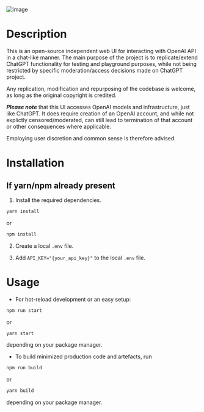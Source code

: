 ![image](https://user-images.githubusercontent.com/31534410/219909185-c257ffb9-6b7a-48be-9ed4-d505072c7753.png)

# Description

This is an open-source independent web UI for interacting with OpenAI API in a chat-like manner.
The main purpose of the project is to replicate/extend ChatGPT functionality for testing and playground purposes,
while not being restricted by specific moderation/access decisions made on ChatGPT project.

Any replication, modification and repurposing of the codebase is welcome, as long as the original copyright
is credited.

***Please note*** that this UI accesses OpenAI models and infrastructure, just like ChatGPT. It does require 
creation of an OpenAI account, and while not explictly censored/moderated, can still lead to termination of that
account or other consequences where applicable.

Employing user discretion and common sense is therefore advised.

# Installation

## If yarn/npm already present

1. Install the required dependencies.
```bash
yarn install
```
or
```bash
npm install
```

2. Create a local ```.env``` file.

3. Add ```API_KEY="{your_api_key}"``` to the local ```.env``` file.

# Usage

- For hot-reload development or an easy setup:
```bash
npm run start
```
or
```bash
yarn start
```
depending on your package manager.


- To build minimized production code and artefacts, run
```bash
npm run build
```
or
```bash
yarn build
```
depending on your package manager.

